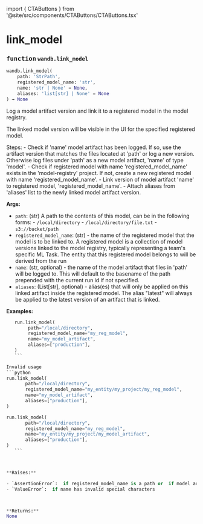 import { CTAButtons } from '@site/src/components/CTAButtons/CTAButtons.tsx'

# link_model

<CTAButtons githubLink='https://github.com/wandb/wandb/blob/main/wandb/sdk/lib/preinit.py'/>




### <kbd>function</kbd> `wandb.link_model`

```python
wandb.link_model(
    path: 'StrPath',
    registered_model_name: 'str',
    name: 'str | None' = None,
    aliases: 'list[str] | None' = None
) → None
```

Log a model artifact version and link it to a registered model in the model registry. 

The linked model version will be visible in the UI for the specified registered model. 

Steps: 
    - Check if 'name' model artifact has been logged. If so, use the artifact version that matches the files  located at 'path' or log a new version. Otherwise log files under 'path' as a new model artifact, 'name'  of type 'model'. 
    - Check if registered model with name 'registered_model_name' exists in the 'model-registry' project.  If not, create a new registered model with name 'registered_model_name'. 
    - Link version of model artifact 'name' to registered model, 'registered_model_name'. 
    - Attach aliases from 'aliases' list to the newly linked model artifact version. 



**Args:**
 
 - `path`:  (str) A path to the contents of this model,  can be in the following forms: 
            - `/local/directory` 
            - `/local/directory/file.txt` 
            - `s3://bucket/path` 
 - `registered_model_name`:  (str) - the name of the registered model that the model is to be linked to.  A registered model is a collection of model versions linked to the model registry, typically representing a  team's specific ML Task. The entity that this registered model belongs to will be derived from the run 
 - `name`:  (str, optional) - the name of the model artifact that files in 'path' will be logged to. This will  default to the basename of the path prepended with the current run id  if not specified. 
 - `aliases`:  (List[str], optional) - alias(es) that will only be applied on this linked artifact  inside the registered model.  The alias "latest" will always be applied to the latest version of an artifact that is linked. 



**Examples:**
 ```python
    run.link_model(
         path="/local/directory",
         registered_model_name="my_reg_model",
         name="my_model_artifact",
         aliases=["production"],
    )
    ``` 

Invalid usage 
```python
run.link_model(
        path="/local/directory",
        registered_model_name="my_entity/my_project/my_reg_model",
        name="my_model_artifact",
        aliases=["production"],
)

run.link_model(
        path="/local/directory",
        registered_model_name="my_reg_model",
        name="my_entity/my_project/my_model_artifact",
        aliases=["production"],
)
    ``` 



**Raises:**
 
 - `AssertionError`:  if registered_model_name is a path or  if model artifact 'name' is of a type that does not contain the substring 'model' 
 - `ValueError`:  if name has invalid special characters 



**Returns:**
 None